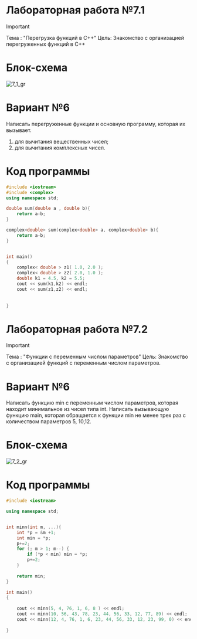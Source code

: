 # Лабораторная работа №7.1

>[!IMPORTANT]
>Тема : "Перегрузка функций в С++"
>Цель: Знакомство с организацией перегруженных функций в
С++

# Блок-схема
![7_1_gr](https://github.com/MouseViolin/Labs_PSTU_2023/assets/129219043/7eac4e8a-10a9-45b3-a9d4-59b1b4653d95)


# Вариант №6
Написать перегруженные функции и основную программу,
которая их вызывает.
1) для вычитания вещественных чисел;
2) для вычитания комплексных чисел.

# Код программы

```cpp
#include <iostream>
#include <complex>
using namespace std;

double sum(double a , double b){
    return a-b;
}

complex<double> sum(complex<double> a, complex<double> b){
    return a-b;
}


int main()
{
    complex< double > z1( 1.0, 2.0 );
    complex< double > z2( 2.0, 1.0 );
    double k1 = 4.5, k2 = 5.5;
    cout << sum(k1,k2) << endl;
    cout << sum(z1,z2) << endl;
    
    
}

```

# Лабораторная работа №7.2
>[!IMPORTANT]
>Тема : "Функции с переменным числом параметров"
>Цель: Знакомство с организацией функций с переменным числом параметров.

# Вариант №6
Написать функцию min с переменным числом параметров, которая находит минимальное из чисел типа int. Написать вызывающую функцию main, которая обращается к функции min не менее трех раз с количеством параметров 5, 10,12.

# Блок-схема
![7_2_gr](https://github.com/MouseViolin/Labs_PSTU_2023/assets/129219043/409c60da-7a0f-43e5-a2ea-1ef5c15899ff)


# Код программы

```cpp
#include <iostream>

using namespace std;


int minn(int m, ...){
    int *p = &m +1;
    int min = *p;
    p+=2;
    for (; m > 1; m--) {
        if (*p < min) min = *p;
        p+=2;
    }
    
    return min;
}

int main()
{
    
    cout << minn(5, 4, 76, 1, 6, 8 ) << endl;
    cout << minn(10, 56, 43, 78, 23, 44, 56, 33, 12, 77, 89) << endl;
    cout << minn(12, 4, 76, 1, 6, 23, 44, 56, 33, 12, 23, 99, 0) << endl;
    
}



```

